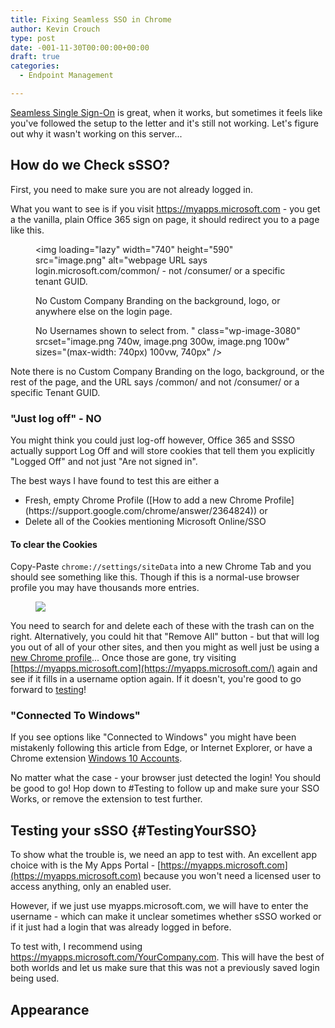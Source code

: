 ```yaml
---
title: Fixing Seamless SSO in Chrome
author: Kevin Crouch
type: post
date: -001-11-30T00:00:00+00:00
draft: true
categories:
  - Endpoint Management

---
```

[Seamless Single Sign-On](https://docs.microsoft.com/en-us/azure/active-directory/hybrid/how-to-connect-sso#what-is-azure-active-directory-seamless-single-sign-on) is great, when it works, but sometimes it feels like you've followed the setup to the letter and it's still not working. Let's figure out why it wasn't working on this server...

<!--more-->

## How do we Check sSSO?

First, you need to make sure you are not already logged in. 

What you want to see is if you visit <https://myapps.microsoft.com> - you get a the vanilla, plain Office 365 sign on page, it should redirect you to a page like this. <figure class="wp-block-image size-full">

<img loading="lazy" width="740" height="590" src="image.png" alt="webpage URL says login.microsoft.com/common/ - not /consumer/ or a specific tenant GUID.

No Custom Company Branding on the background, logo, or anywhere else on the login page.

No Usernames shown to select from. " class="wp-image-3080" srcset="image.png 740w, image.png 300w, image.png 100w" sizes="(max-width: 740px) 100vw, 740px" /> </figure> 

Note there is no Custom Company Branding on the logo, background, or the rest of the page, and the URL says /common/ and not /consumer/ or a specific Tenant GUID. 

### "Just log off" - NO

You might think you could just log-off however, Office 365 and SSSO actually support Log Off and will store cookies that tell them you explicitly "Logged Off" and not just "Are not signed in".

The best ways I have found to test this are either a

<ul id="NewChromeProfile">
  <li>
    Fresh, empty Chrome Profile ([How to add a new Chrome Profile](https://support.google.com/chrome/answer/2364824)) or
  </li>
  <li>
    Delete all of the Cookies mentioning Microsoft Online/SSO
  </li>
</ul>

#### To clear the Cookies

Copy-Paste `chrome://settings/siteData` into a new Chrome Tab and you should see something like this. Though if this is a normal-use browser profile you may have thousands more entries. <figure class="wp-block-image size-large">

![](image-1.png) </figure> 

You need to search for and delete each of these with the trash can on the right. Alternatively, you could hit that "Remove All" button - but that will log you out of all of your other sites, and then you might as well just be using a [new Chrome profile](#NewChromeProfile)... Once those are gone, try visiting [https://myapps.microsoft.com](https://myapps.microsoft.com/) again and see if it fills in a username option again. If it doesn't, you're good to go forward to [testing](#TestingYourSSO)!

### "Connected To Windows"

If you see options like "Connected to Windows" you might have been mistakenly following this article from Edge, or Internet Explorer, or have a Chrome extension [Windows 10 Accounts](https://chrome.google.com/webstore/detail/windows-10-accounts/ppnbnpeolgkicgegkbkbjmhlideopiji).

No matter what the case - your browser just detected the login! You should be good to go! Hop down to #Testing to follow up and make sure your SSO Works, or remove the extension to test further. 

## Testing your sSSO {#TestingYourSSO}

To show what the trouble is, we need an app to test with. An excellent app choice with is the My Apps Portal - [https://myapps.microsoft.com](https://myapps.microsoft.com) because you won't need a licensed user to access anything, only an enabled user. 

However, if we just use myapps.microsoft.com, we will have to enter the username - which can make it unclear sometimes whether sSSO worked or if it just had a login that was already logged in before. 

To test with, I recommend using <https://myapps.microsoft.com/YourCompany.com>. This will have the best of both worlds and let us make sure that this was not a previously saved login being used. 

## Appearance

